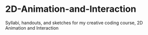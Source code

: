 # 2D-Animation-and-Interaction
Syllabi, handouts, and sketches for my creative coding course, 2D Animation and Interaction
